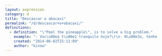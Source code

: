 ```yaml
---
layout: expression
category: d
title: "Descascar o abacaxi"
permalink: "/d/descascar+o+abacaxi/"
definitions:
  - definition: "\"Peel the pineapple\", is to solve a big problem."
    example: "- Voc\u00ea t\u00e1 tranquilo hoje?\r\n- N\u00e3o, tenho maior abacaxi pra descascar."
    created: "2014-06-02T15:11:09"
    author: "kinow"
---
```

